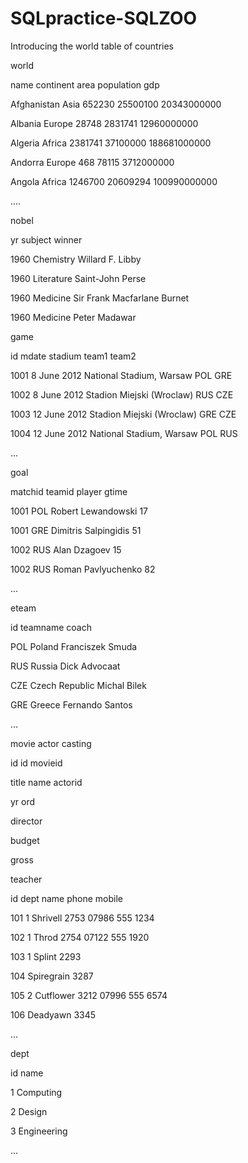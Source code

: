 # SQLpractice-SQLZOO

Introducing the world table of countries

world

name	continent	area	population	gdp

Afghanistan	Asia	652230	25500100	20343000000

Albania	Europe	28748	2831741	12960000000

Algeria	Africa	2381741	37100000	188681000000

Andorra	Europe	468	78115	3712000000

Angola	Africa	1246700	20609294	100990000000

....






nobel

yr	subject	winner

1960	Chemistry	Willard F. Libby

1960	Literature	Saint-John Perse

1960	Medicine	Sir Frank Macfarlane Burnet

1960	Medicine	Peter Madawar




game

id	mdate	stadium	team1	team2

1001	8 June 2012	National Stadium, Warsaw	POL	GRE

1002	8 June 2012	Stadion Miejski (Wroclaw)	RUS	CZE

1003	12 June 2012	Stadion Miejski (Wroclaw)	GRE	CZE

1004	12 June 2012	National Stadium, Warsaw	POL	RUS

...

goal

matchid	teamid	player	gtime

1001	POL	Robert Lewandowski	17

1001	GRE	Dimitris Salpingidis	51

1002	RUS	Alan Dzagoev	15

1002	RUS	Roman Pavlyuchenko	82

...

eteam

id	teamname	coach

POL	Poland	Franciszek Smuda

RUS	Russia	Dick Advocaat

CZE	Czech Republic	Michal Bilek

GRE	Greece	Fernando Santos

...




movie	actor	casting

id	   id	   movieid

title	name	 actorid

yr		       ord

director

budget	

gross	






teacher

id	dept	name	phone	mobile

101	1	Shrivell	2753	07986 555 1234

102	1	Throd	2754	07122 555 1920

103	1	Splint	2293	

104		Spiregrain	3287

105	2	Cutflower	3212	07996 555 6574

106		Deadyawn	3345	

...

dept

id	name

1	Computing

2	Design

3	Engineering

...

